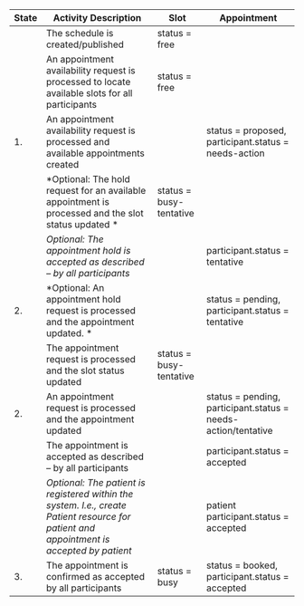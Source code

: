 |State|Activity Description|Slot|Appointment|
|---|---|---|---|
||The schedule is created/published |status = free||
||An appointment availability request is processed to locate available slots for all participants |status = free||
|1.|An appointment availability request is processed and available appointments created ||status = proposed, participant.status = needs-action|
||*Optional: The hold request for an available appointment is processed and the slot status updated *|status = busy-tentative||
||*Optional: The appointment hold is accepted as described – by all participants*||participant.status = tentative|
|2.|*Optional: An appointment hold request is processed and the appointment updated. *||status = pending, participant.status = tentative|
||The appointment request is processed and the slot status updated |status = busy-tentative||
|2.|An appointment request is processed and the appointment updated ||status = pending, participant.status = needs-action/tentative|
||The appointment is accepted as described – by all participants ||participant.status = accepted|
||*Optional: The patient is registered within the system. I.e., create Patient resource for patient and appointment is accepted by patient*||patient participant.status = accepted|
|3.|The appointment is confirmed as accepted by all participants |status = busy|status = booked, participant.status = accepted|
